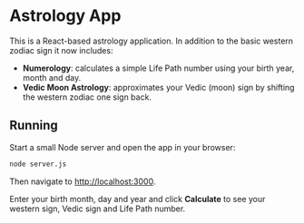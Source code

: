 # Astrology App

This is a React-based astrology application. In addition to the basic western zodiac sign it now includes:

- **Numerology**: calculates a simple Life Path number using your birth year, month and day.
- **Vedic Moon Astrology**: approximates your Vedic (moon) sign by shifting the western zodiac one sign back.

## Running

Start a small Node server and open the app in your browser:

```bash
node server.js
```

Then navigate to <http://localhost:3000>.

Enter your birth month, day and year and click **Calculate** to see your western sign, Vedic sign and Life Path number.
